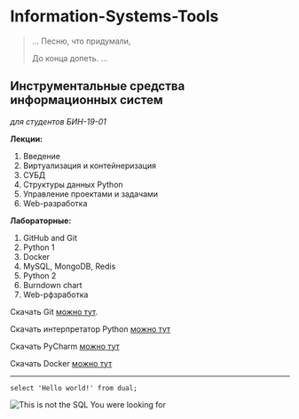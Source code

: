 # Information-Systems-Tools
> ...
> Песню, что придумали,
> 
> До конца допеть.
> ...

## Инструментальные средства информационных систем
*для студентов БИН-19-01* 

**Лекции:**
1. Введение
2. Виртуализация и контейнеризация
3. СУБД
4. Структуры данных Python
5. Управление проектами и задачами
6. Web-разработка


**Лабораторные:**
1. GitHub and Git
2. Python 1
3. Docker
4. MySQL, MongoDB, Redis
5. Python 2
6. Burndown chart
7. Web-рфзработка


Скачать Git [можно тут](https://git-scm.com/download/win).

Скачать интерпретатор Python [можно тут](https://www.python.org/downloads/)

Скачать PyCharm [можно тут](https://www.jetbrains.com/ru-ru/pycharm/download/#section=windows)

Скачать Docker [можно тут](https://www.docker.com/products/docker-desktop/#/windows)

---

`select 'Hello world!' from dual;`

![This is not the SQL You were looking for](https://asktom.oracle.com/pls/apex/f?p=100:DOWNLOAD::APPLICATION_PROCESS=GET_IMAGE:::GET_TYPE,GET_ID:SUPP_NAME,NOT_THE_SQL_LOOKING_FOR)
